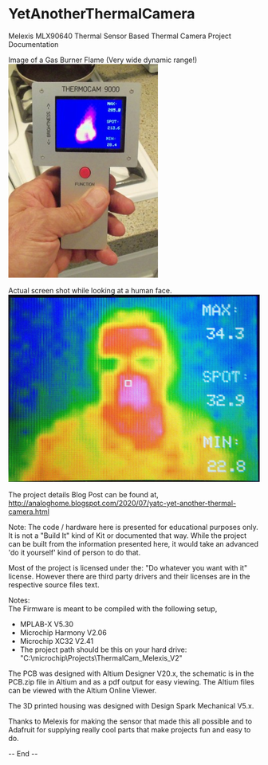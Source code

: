 # YetAnotherThermalCamera  
Melexis MLX90640 Thermal Sensor Based Thermal Camera Project Documentation  
  
Image of a Gas Burner Flame (Very wide dynamic range!)  
![Image](https://github.com/Hagtronics/YetAnotherThermalCamera/blob/master/thermocam_sm.jpg)
  
Actual screen shot while looking at a human face.  
![Image](https://github.com/Hagtronics/YetAnotherThermalCamera/blob/master/actual_display.jpg)  
  
The project details Blog Post can be found at,
http://analoghome.blogspot.com/2020/07/yatc-yet-another-thermal-camera.html
  
Note: The code / hardware here is presented for educational purposes only. It is not a "Build It" kind of Kit or documented that way. While the project can be built from the information presented here, it would take an advanced 'do it yourself' kind of person to do that.  
  
Most of the project is licensed under the: "Do whatever you want with it" license. However there are third party drivers and their licenses are in the respective source files text.  
  
Notes:  
The Firmware is meant to be compiled with the following setup,  
  * MPLAB-X V5.30  
  * Microchip Harmony V2.06  
  * Microchip XC32 V2.41  
  * The project path should be this on your hard drive: "C:\microchip\Projects\ThermalCam_Melexis_V2"  
    
The PCB was designed with Altium Designer V20.x, the schematic is in the PCB.zip file in Altium and as a pdf output for easy viewing. The Altium files can be viewed with the Altium Online Viewer.  
  
The 3D printed housing was designed with Design Spark Mechanical V5.x.  
  
Thanks to Melexis for making the sensor that made this all possible and to Adafruit for supplying really cool parts that make projects fun and easy to do.  
  
-- End --  
  
